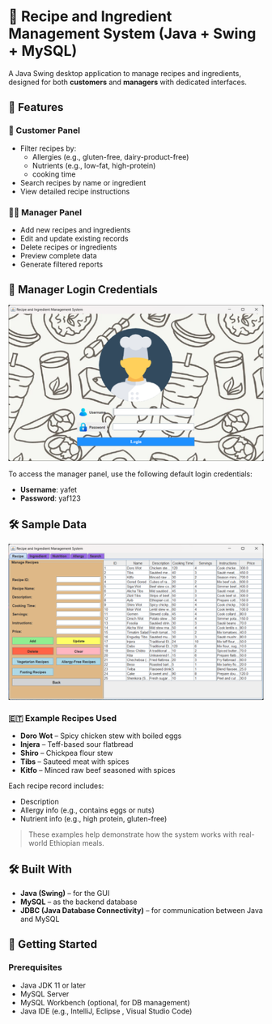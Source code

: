 # 🍲 Recipe and Ingredient Management System (Java + Swing + MySQL)

A Java Swing desktop application to manage recipes and ingredients, designed for both **customers** and **managers** with dedicated interfaces.

## 🔧 Features

### 👤 Customer Panel
- Filter recipes by:
  - Allergies (e.g., gluten-free, dairy-product-free)
  - Nutrients (e.g., low-fat, high-protein)
  - cooking time
- Search recipes by name or ingredient
- View detailed recipe instructions

### 🧑‍💼 Manager Panel
- Add new recipes and ingredients
- Edit and update existing records
- Delete recipes or ingredients
- Preview complete data
- Generate filtered reports

## 🔐 Manager Login Credentials

![image alt](https://github.com/YafetGetu/RECIPE-AND-INGREDIENT-MANAGMENT-SYSTEM/blob/c874958ac96b76bdf936b7d3fdaa7c60305b9f3a/screenshot/loginpage.png)

To access the manager panel, use the following default login credentials:

- **Username**: yafet  
- **Password**: yaf123

## 🛠️ Sample Data

![image alt](https://github.com/YafetGetu/RECIPE-AND-INGREDIENT-MANAGMENT-SYSTEM/blob/70f10920276b3305755b615a594369de0c3bf471/screenshot/CRED_RECIPE.png)

### 🇪🇹 Example Recipes Used
- **Doro Wot** – Spicy chicken stew with boiled eggs
- **Injera** – Teff-based sour flatbread
- **Shiro** – Chickpea flour stew
- **Tibs** – Sauteed meat with spices
- **Kitfo** – Minced raw beef seasoned with spices

Each recipe record includes:
- Description
- Allergy info (e.g., contains eggs or nuts)
- Nutrient info (e.g., high protein, gluten-free)

> These examples help demonstrate how the system works with real-world Ethiopian meals.


## 🛠️ Built With
- **Java (Swing)** – for the GUI
- **MySQL** – as the backend database
- **JDBC (Java Database Connectivity)** – for communication between Java and MySQL

## 🚀 Getting Started

### Prerequisites
- Java JDK 11 or later
- MySQL Server
- MySQL Workbench (optional, for DB management)
- Java IDE (e.g., IntelliJ, Eclipse , Visual Studio Code)

